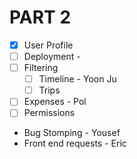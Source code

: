 # PART 2

- [x] User Profile
- [ ] Deployment - 
- [ ] Filtering 
  - [ ] Timeline - Yoon Ju
  - [ ] Trips 
- [ ] Expenses - Pol
- [ ] Permissions 

- Bug Stomping - Yousef
- Front end requests - Eric




